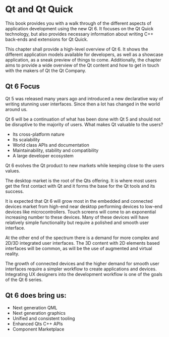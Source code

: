 # Qt and Qt Quick

This book provides you with a walk through of the different aspects of application development using the new Qt 6. It focuses on the Qt Quick technology, but also provides necessary information about writing C++ back-ends and extensions for Qt Quick.

This chapter shall provide a high-level overview of Qt 6. It shows the different application models available for developers, as well as a showcase application, as a sneak preview of things to come. Additionally, the chapter aims to provide a wide overview of the Qt content and how to get in touch with the makers of Qt the Qt Company.


## Qt 6 Focus

Qt 5 was released many years ago and introduced a new declarative way of writing stunning user interfaces. Since then a lot has changed in the world around us.

Qt 6 will be a continuation of what has been done with Qt 5 and should not be disruptive to the majority of users. What makes Qt valuable to the users?

* Its cross-platform nature
* Its scalability
* World class APIs and documentation
* Maintainability, stability and compatibility
* A large developer ecosystem

Qt 6 evolves the Qt product to new markets while keeping close to the users values.

The desktop market is the root of the Qts offering. It is where most users get the first contact with Qt and it forms the base for the Qt tools and its success.

It is expected that Qt 6 will grow most in the embedded and connected devices market from high-end near desktop performing devices to low-end devices like microcontrollers. Touch screens will come to an exponential increasing number to these devices. Many of these devices will have relatively simple functionality but require a polished and smooth user interface.

At the other end of the spectrum there is a demand for more complex and 2D/3D integrated user interfaces. The 3D content with 2D elements based interfaces will be common, as will be the use of augmented and virtual reality.

The growth of connected devices and the higher demand for smooth user interfaces require a simpler workflow to create applications and devices. Integrating UX designers into the development workflow is one of the goals of the Qt 6 series.

## Qt 6 does bring us:

* Next generation QML
* Next generation graphics
* Unified and consistent tooling
* Enhanced Qts C++ APIs
* Component Marketplace
